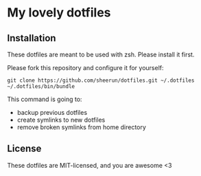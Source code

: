 # My lovely dotfiles

## Installation

These dotfiles are meant to be used with zsh. Please install it first.

Please fork this repository and configure it for yourself:

```
git clone https://github.com/sheerun/dotfiles.git ~/.dotfiles
~/.dotfiles/bin/bundle
```

This command is going to:

* backup previous dotfiles
* create symlinks to new dotfiles
* remove broken symlinks from home directory

## License

These dotfiles are MIT-licensed, and you are awesome <3
